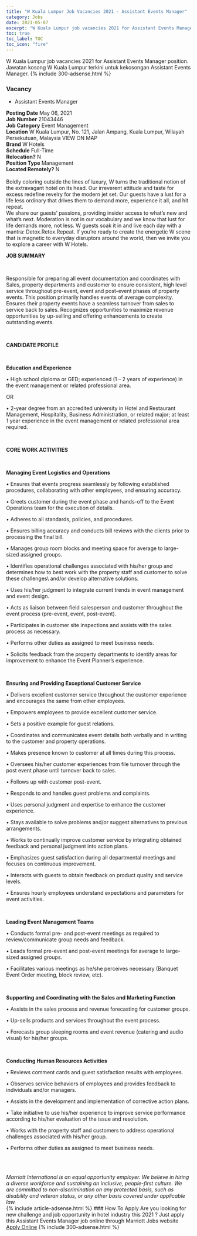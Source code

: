 ```yaml
---
title: "W Kuala Lumpur Job Vacancies 2021 - Assistant Events Manager" 
category: Jobs 
date: 2021-05-07 
excerpt: "W Kuala Lumpur job vacancies 2021 for Assistant Events Manager position. Jawatan kosong W Kuala Lumpur terkini untuk kekosongan Assistant Events Manager." 
toc: true 
toc_label: TOC 
toc_icon: "fire" 
--- 
```


W Kuala Lumpur job vacancies 2021 for Assistant Events Manager position. Jawatan kosong W Kuala Lumpur terkini untuk kekosongan Assistant Events Manager. 
{% include 300-adsense.html %} 
### Vacancy 
- Assistant Events Manager 
<div><div><b>Posting Date</b> May 06, 2021<br><b>Job Number</b> 21043446<br><b>Job Category</b> Event Management<br><b>Location</b> W Kuala Lumpur, No. 121, Jalan Ampang, Kuala Lumpur, Wilayah Persekutuan, Malaysia VIEW ON MAP<br><b>Brand</b> W Hotels<br><b>Schedule</b> Full-Time<br><b>Relocation?</b> N<br><b>Position Type</b> Management<br><b>Located Remotely?</b> N<br><br>Boldly coloring outside the lines of luxury, W turns the traditional notion of the extravagant hotel on its head. Our irreverent attitude and taste for excess redefine revelry for the modern jet set. Our guests have a lust for a life less ordinary that drives them to demand more, experience it all, and hit repeat. <br>We share our guests&#8217; passions, providing insider access to what&#8217;s new and what&#8217;s next. Moderation is not in our vocabulary and we know that lust for life demands more, not less. W guests soak it in and live each day with a mantra: Detox.Retox.Repeat. If you&#8217;re ready to create the energetic W scene that is magnetic to everyday disruptors around the world, then we invite you to explore a career with W Hotels.<br></div><div> <p><strong>JOB SUMMARY</strong></p> <p>&#160;</p> <p>Responsible for preparing all event documentation and coordinates with Sales, property departments and customer to ensure consistent, high level service throughout pre-event, event and post-event phases of property events. This position primarily handles events of average complexity. Ensures their property events have a seamless turnover from sales to service back to sales. Recognizes opportunities to maximize revenue opportunities by up-selling and offering enhancements to create outstanding events.</p> <p>&#160;</p> <p><strong>CANDIDATE PROFILE </strong></p> <p>&#160;</p> <p><strong>Education and Experience</strong></p> <p>&#8226; High school diploma or GED; experienced (1 &#8211; 2 years of experience) in the event management or related professional area.</p> <p>OR</p> <p>&#8226; 2-year degree from an accredited university in Hotel and Restaurant Management, Hospitality, Business Administration, or related major; at least 1 year experience in the event management or related professional area required.</p> <p>&#160;</p> <p><strong>CORE WORK ACTIVITIES</strong></p> <p>&#160;</p> <p><strong>Managing Event Logistics and Operations</strong></p> <p>&#8226; Ensures that events progress seamlessly by following established procedures, collaborating with other employees, and ensuring accuracy.</p> <p>&#8226; Greets customer during the event phase and hands-off to the Event Operations team for the execution of details.</p> <p>&#8226; Adheres to all standards, policies, and procedures.</p> <p>&#8226; Ensures billing accuracy and conducts bill reviews with the clients prior to processing the final bill.</p> <p>&#8226; Manages group room blocks and meeting space for average to large-sized assigned groups.</p> <p>&#8226; Identifies operational challenges associated with his/her group and determines how to best work with the property staff and customer to solve these challenges\ and/or develop alternative solutions.</p> <p>&#8226; Uses his/her judgment to integrate current trends in event management and event design.</p> <p>&#8226; Acts as liaison between field salesperson and customer throughout the event process (pre-event, event, post-event).</p> <p>&#8226; Participates in customer site inspections and assists with the sales process as necessary.</p> <p>&#8226; Performs other duties as assigned to meet business needs.</p> <p>&#8226; Solicits feedback from the property departments to identify areas for improvement to enhance the Event Planner&#8217;s experience.</p> <p>&#160;</p> <p><strong>Ensuring and Providing Exceptional Customer Service </strong></p> <p>&#8226; Delivers excellent customer service throughout the customer experience and encourages the same from other employees.</p> <p>&#8226; Empowers employees to provide excellent customer service.</p> <p>&#8226; Sets a positive example for guest relations.</p> <p>&#8226; Coordinates and communicates event details both verbally and in writing to the customer and property operations.</p> <p>&#8226; Makes presence known to customer at all times during this process.</p> <p>&#8226; Oversees his/her customer experiences from file turnover through the post event phase until turnover back to sales.</p> <p>&#8226; Follows up with customer post-event.</p> <p>&#8226; Responds to and handles guest problems and complaints.</p> <p>&#8226; Uses personal judgment and expertise to enhance the customer experience.</p> <p>&#8226; Stays available to solve problems and/or suggest alternatives to previous arrangements.</p> <p>&#8226; Works to continually improve customer service by integrating obtained feedback and personal judgment into action plans.</p> <p>&#8226; Emphasizes guest satisfaction during all departmental meetings and focuses on continuous improvement.</p> <p>&#8226; Interacts with guests to obtain feedback on product quality and service levels.</p> <p>&#8226; Ensures hourly employees understand expectations and parameters for event activities.</p> <p>&#160;</p> <p><strong>Leading Event Management Teams</strong></p> <p>&#8226; Conducts formal pre- and post-event meetings as required to review/communicate group needs and feedback.</p> <p>&#8226; Leads formal pre-event and post-event meetings for average to large-sized assigned groups.</p> <p>&#8226; Facilitates various meetings as he/she perceives necessary (Banquet Event Order meeting, block review, etc).</p> <p>&#160;</p> <p><strong>Supporting and Coordinating with the Sales and Marketing Function</strong></p> <p>&#8226; Assists in the sales process and revenue forecasting for customer groups.</p> <p>&#8226; Up-sells products and services throughout the event process.</p> <p>&#8226; Forecasts group sleeping rooms and event revenue (catering and audio visual) for his/her groups.</p> <p>&#160;</p> <p><strong>Conducting Human Resources Activities</strong></p> <p>&#8226; Reviews comment cards and guest satisfaction results with employees.</p> <p>&#8226; Observes service behaviors of employees and provides feedback to individuals and/or managers.</p> <p>&#8226; Assists in the development and implementation of corrective action plans.</p> <p>&#8226; Take initiative to use his/her experience to improve service performance according to his/her evaluation of the issue and resolution.</p> <p>&#8226; Works with the property staff and customers to address operational challenges associated with his/her group.</p> <p>&#8226; Performs other duties as assigned to meet business needs.</p> <p>&#160;</p> </div> <div> &#160;</div> <em>Marriott International is an equal opportunity employer.&#160;We believe in hiring a diverse workforce and sustaining an inclusive, people-first culture.&#160;We are committed to non-discrimination on&#160;any&#160;protected&#160;basis, such as disability and veteran status, or any other basis covered under applicable law.</em><br></div> 
{% include article-adsense.html %} 
### How To Apply 
Are you looking for new challenge and job opportunity in hotel industry this 2021 ?
Just apply this Assistant Events Manager job online through Marriott Jobs website 
<a href="https://jobs.marriott.com/marriott/jobs/21043446?lang=en-us" class="btn btn--info" target="_blank" rel="nofollow noopenner">Apply Online</a> 
{% include 300-adsense.html %} 